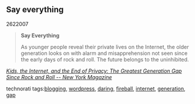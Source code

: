 <article><h1>Say everything</h1><time><span class="day">26</span><span class="month">2</span><span class="year">2007</span></time><blockquote cite="http://nymag.com/news/features/27341/"><strong>Say Everything</strong><p>As younger people reveal their private lives on the Internet, the older generation looks on with alarm and misapprehension not seen since the early days of rock and roll. The future belongs to the uninhibited.</p></blockquote><p class="citation"><cite cite="http://nymag.com/news/features/27341/"><a href="http://nymag.com/news/features/27341/">Kids, the Internet, and the End of Privacy: The Greatest Generation Gap Since Rock and Roll -- New York Magazine</a></cite></p><!-- technorati tags begin --><p class="tags">technorati tags:<a href="http://technorati.com/tag/blogging" rel="tag">blogging</a>, <a href="http://technorati.com/tag/wordpress" rel="tag">wordpress</a>, <a href="http://technorati.com/tag/daring" rel="tag">daring</a>, <a href="http://technorati.com/tag/fireball" rel="tag">fireball</a>, <a href="http://technorati.com/tag/internet" rel="tag">internet</a>, <a href="http://technorati.com/tag/generation" rel="tag">generation</a>, <a href="http://technorati.com/tag/gap" rel="tag">gap</a></p><!-- technorati tags end --></article>
